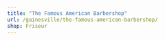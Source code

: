 ```yaml
---
title: "The Famous American Barbershop"
url: /gainesville/the-famous-american-barbershop/
shop: Friseur
---
```

